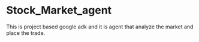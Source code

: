# Stock_Market_agent
This is project based google adk and it is agent that analyze the market and place the trade.
